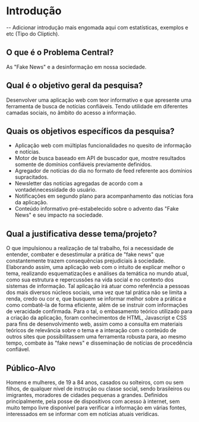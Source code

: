 # Introdução

-- Adicionar introdução mais engomada aqui com estatísticas, exemplos e etc (Tipo do Cliptich).

## O que é o Problema Central?

As "Fake News" e a desinformação em nossa sociedade.

## Qual é o objetivo geral da pesquisa?

Desenvolver uma aplicação web com teor informativo e que apresente uma ferramenta de busca de notícias confiáveis. Tendo utilidade em diferentes camadas sociais, no
âmbito do acesso a informação.

## Quais os objetivos específicos da pesquisa?

- Aplicação web com múltiplas funcionalidades no quesito de informação e notícias.
- Motor de busca baseado em API de buscador que, mostre resultados somente de domínios confiáveis previamente definidos.
- Agregador de notícias do dia no formato de feed referente aos domínios supracitados.
- Newsletter das notícias agregadas de acordo com a vontade\necessidade do usuário.
- Notificações em segundo plano para acompanhamento das notícias fora da aplicação.
- Conteúdo informativo pré-estabelecido sobre o advento das "Fake News" e seu impacto na sociedade.

## Qual a justificativa desse tema/projeto?

O que impulsionou a realização de tal trabalho, foi a necessidade de entender, combater e desestimular a prática de "fake news" que constantemente trazem 
consequências prejudiciais à sociedade. Elaborando assim, uma aplicação web com o intuito de explicar melhor o tema, realizando esquematizações e análises da 
temática no mundo atual, como sua estrutura e repercussões na vida social e no contexto dos sistemas de informação. Tal aplicação irá atuar como referência a 
pessoas dos mais diversos núcleos sociais, uma vez que tal prática não se limita a renda, credo ou cor e, que busquem se informar melhor sobre a prática e como 
combatê-la de forma eficiente, além de se instruir com informações de veracidade confirmada. Para o tal, o embasamento teórico utilizado para a criação da 
aplicação, foram conhecimentos de HTML, Javascript e CSS para fins de desenvolvimento web, assim como a consulta em materiais teóricos de relevância sobre o tema e 
a interação com o conteúdo de outros sites que possibilitassem uma ferramenta robusta para, ao mesmo tempo, combate às "fake news" e disseminação de notícias de 
procedência confiável.

## Público-Alvo

Homens e mulheres, de 19 a 84 anos, casados ou solteiros, com ou sem filhos, de qualquer nível de instrução ou classe social, sendo brasileiros ou imigrantes,
moradores de cidades pequenas a grandes. Definidos principalmente, pela posse de dispositivos com acesso à internet, sem muito tempo livre disponível para verificar 
a informação em várias fontes, interessados em se informar com em notícias atuais verídicas.
